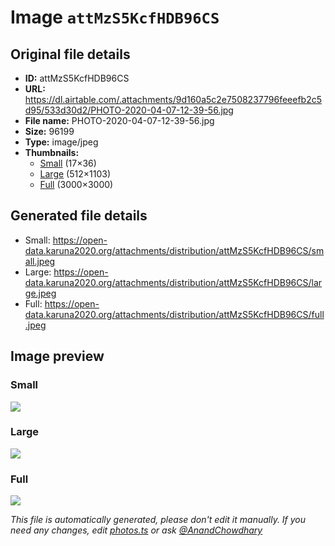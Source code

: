 # Image `attMzS5KcfHDB96CS`

## Original file details

- **ID:** attMzS5KcfHDB96CS
- **URL:** https://dl.airtable.com/.attachments/9d160a5c2e7508237796feeefb2c5d95/533d30d2/PHOTO-2020-04-07-12-39-56.jpg
- **File name:** PHOTO-2020-04-07-12-39-56.jpg
- **Size:** 96199
- **Type:** image/jpeg
- **Thumbnails:**
  - [Small](https://dl.airtable.com/.attachmentThumbnails/5251ceb6a346c4c71394a81424f5299e/29a93b55) (17×36)
  - [Large](https://dl.airtable.com/.attachmentThumbnails/9ac8b870beaefcd28ce03c942467ce2a/94e82ae4) (512×1103)
  - [Full](https://dl.airtable.com/.attachmentThumbnails/8fbd2f250e58b448db3eb68a197f9355/a459a2f7) (3000×3000)

## Generated file details

- Small: https://open-data.karuna2020.org/attachments/distribution/attMzS5KcfHDB96CS/small.jpeg
- Large: https://open-data.karuna2020.org/attachments/distribution/attMzS5KcfHDB96CS/large.jpeg
- Full: https://open-data.karuna2020.org/attachments/distribution/attMzS5KcfHDB96CS/full.jpeg

## Image preview

### Small

![](https://open-data.karuna2020.org/attachments/distribution/attMzS5KcfHDB96CS/small.jpeg)

### Large

![](https://open-data.karuna2020.org/attachments/distribution/attMzS5KcfHDB96CS/large.jpeg)

### Full

![](https://open-data.karuna2020.org/attachments/distribution/attMzS5KcfHDB96CS/full.jpeg)

_This file is automatically generated, please don't edit it manually. If you need any changes, edit [photos.ts](/photos.ts) or ask [@AnandChowdhary](https://github.com/AnandChowdhary)_

